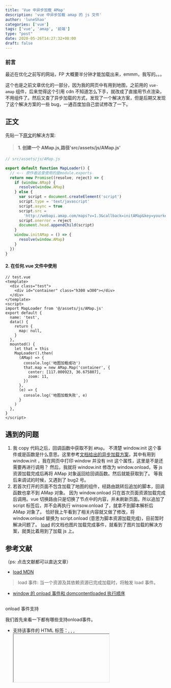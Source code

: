 ```yaml
---
title: 'Vue 中异步加载 AMap'
description: 'vue 中异步加载 amap 的 js 文件'
author: 'luneShao'
categories: ['vue']
tags: ['vue', 'amap', '前端']
type: "post"
date: 2020-05-26T14:27:32+08:00
draft: false
---
```


### 前言

最近在优化之前写的网站，FP 大概要半分钟才能加载出来，emmm，我写的。。。

这个也是之前文章优化的一部分，因为我的网页中有用到地图，之前用的 `vue-amap` 组件，后来觉得这个引用 cdn 不知道怎么下手，就改成了直接用节点渲染，不用组件了。然后又查了异步加载的方式，发现了一个解决方案，但是后期又发现了这个解决方案的一些 bug，一通百度加自己尝试修改了一下。

## 正文

先贴一下[原文](https://www.jianshu.com/p/f65034cf7d24)的解决方案:

> #### 1. 创建一个 AMap.js,路径'src/assets/js/AMap.js'

```js
// src/assets/js/AMap.js

export default function MapLoader() {
  // <-- 原作者这里使用的是module.exports
  return new Promise((resolve, reject) => {
    if (window.AMap) {
      resolve(window.AMap)
    } else {
      var script = document.createElement('script')
      script.type = 'text/javascript'
      script.async = true
      script.src =
        'http://webapi.amap.com/maps?v=1.3&callback=initAMap&key=yourkey'
      script.onerror = reject
      document.head.appendChild(script)
    }
    window.initAMap = () => {
      resolve(window.AMap)
    }
  })
}
```

#### 2. 在任何.vue 文件中使用

```vue
// test.vue
<template>
  <div class="test">
    <div id="container" class="h300 w300"></div>
  </div>
</template>
<script>
import MapLoader from '@/assets/js/AMap.js'
export default {
  name: 'test',
  data() {
    return {
      map: null,
    }
  },
  mounted() {
    let that = this
    MapLoader().then(
      (AMap) => {
        console.log('地图加载成功')
        that.map = new AMap.Map('container', {
          center: [117.000923, 36.675807],
          zoom: 11,
        })
      },
      (e) => {
        console.log('地图加载失败', e)
      }
    )
  },
}
</script>
```

## 遇到的问题

1. 我 copy 代码之后，回调函数中获取不到 `AMap`。
   不清楚 window.init 这个事件或是函数是什么意思。这里参考[文档给出的异步加载方案](https://lbs.amap.com/api/javascript-api/guide/abc/load)，其中有用到 window.init ，我在网页中打印 window 并没有 init 这个属性，这里是不是还需要再进行调用？
   然后，我就将 window.init 修改为 window.onload，等 js 资源加载完成后再将 AMap 对象返回给回调函数。然后就能获取到了。
   等我后来调试的时候，又遇到了 bug2 号。
2. 若首次打开的页面不包含加载了地图的组件，经路由跳转后追加的脚本，回调函数也拿不到 AMap 对象。
   因为 window.onload 只在首次页面资源加载完成后调用。vue 切换路由只是切换了节点中的内容，并未刷新页面。所以追加了 script 标签后，并不会再执行 winsow.onload 了，就拿不到脚本解析后 AMap 对象了。
   恰好我上午看到了相关内容就又做了修改，将 window.onload 替换为 script.onload (意思为脚本资源加载完成)，目前暂时解决问题了。 [load](https://developer.mozilla.org/zh-CN/docs/Web/Events/load) 的文档也图片加载完成事件，就看到了图片加载的解决方案，就类比着用到了加载 js 上。

## 参考文献
（ps: 点击文献都可以直达文章）

- [load MDN](https://developer.mozilla.org/zh-CN/docs/Web/Events/load)

> load 事件: 当一个资源及其依赖资源已完成加载时，将触发 load 事件。

- [window 的 onload 事件和 domcontentloaded 执行顺序](https://www.oecom.cn/window-onload-domcontentloaded/)

> ```
onload 事件支持 

我们首先来看一下都有哪些支持onload事件。
- 支持该事件的 HTML 标签：<body>, <frame>, <frameset>, <iframe>, <img>, <link>, <script>;
- 支持该事件的 JavaScript 对象：image, layer, window
```

- [JavaScript 判断图片是否加载完成的三种方式](https://www.cnblogs.com/snandy/p/3704938.html)

> ```html
<!DOCTYPE HTML>
<html>
<head>
    <meta charset="utf-8">
    <title>img - load event</title>
</head>
<body>
    <img id="img1" src="http://pic1.win4000.com/wallpaper/f/51c3bb99a21ea.jpg">
    <p id="p1">loading...</p>
    <script type="text/javascript">
        img1.onload = function() {
            p1.innerHTML = 'loaded'
        }
    </script>
</body>
</html>
```

以上。😆
